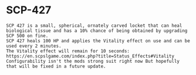 # SCP-427
	SCP 427 is a small, spherical, ornately carved locket that can heal biological tissue and has a 10% chance of being obtained by upgrading SCP 500 on fine.
	SCP 427 heals 100 HP and applies the Vitality effect on use and can be used every 2 minutes.
	The Vitality effect will remain for 10 seconds:
	https://en.scpslgame.com/index.php?title=Status_Effects#Vitality
	Configurability isn't the mods strong suit right now But hopefully that will be fixed in a future update.